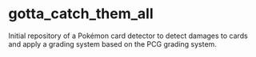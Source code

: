 # gotta_catch_them_all
Initial repository of a Pokémon card detector to detect damages to cards and apply a grading system based on the PCG grading system. 
